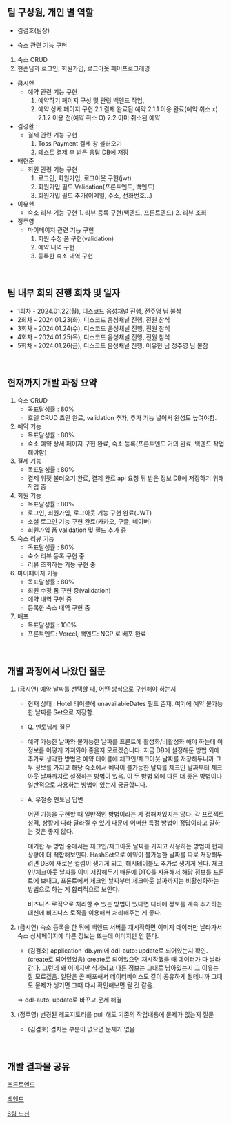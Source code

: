## 팀 구성원, 개인 별 역할

- 김겸호(팀장)
 * 숙소 관련 기능 구현
  1. 숙소 CRUD
  2. 현준님과 로그인, 회원가입, 로그아웃 페어프로그래밍 
- 금시연
  * 예약 관련 기능 구현
    1. 예약하기 페이지 구성 및 관련 백엔드 작업,
    2. 예약 상세 페이지 구현
       2.1 결제 완료된 예약
         2.1.1 이용 완료(예약 취소 x)
         2.1.2 이용 전(예약 취소 O)
       2.2 이미 취소된 예약
- 김경환 :
  * 결제 관련 기능 구현
     1) Toss Payment 결제 창 불러오기
     2) 테스트 결제 후 받은 응답 DB에 저장
- 배현준
  * 회원 관련 기능 구현
      1. 로그인, 회원가입, 로그아웃 구현(jwt)
      2. 회원가입 필드 Validation(프론트엔드, 백엔드)
      3. 회원가입 필드 추가(이메일, 주소, 전화번호...)
- 이유현
  * 숙소 리뷰 기능 구현
        1. 리뷰 등록 구현(백엔드, 프론트엔드)
        2. 리뷰 조회
- 정주영
  * 마이페이지 관련 기능 구현
      1. 회원 수정 폼 구현(validation)
      2. 예약 내역 구현
      3. 등록한 숙소 내역 구현
</br>

## 팀 내부 회의 진행 회차 및 일자

- 1회차 - 2024.01.22(월), 디스코드 음성채널 진행, 전주영 님 불참
- 2회차 - 2024.01.23(화), 디스코드 음성채널 진행, 전원 참석
- 3회차 - 2024.01.24(수), 디스코드 음성채널 진행, 전원 참석
- 4회차 - 2024.01.25(목), 디스코드 음성채널 진행, 전원 참석
- 5회차 - 2024.01.26(금), 디스코드 음성채널 진행, 이유현 님 정주영 님 불참

</br>

## 현재까지 개발 과정 요약

1. 숙소 CRUD
   - 목표달성률 : 80%
   - 호텔 CRUD 초안 완료, validation 추가, 추가 기능 넣어서 완성도 높여야함.
2. 예약 기능 
   - 목표달성률 : 80%
   - 숙소 예약 상세 페이지 구현 완료, 숙소 등록(프론트엔드 거의 완료, 백엔드 작업 해야함)
3. 결제 기능
   - 목표달성률 : 80%
   - 결제 위젯 불러오기 완료, 결제 완료 api 요청 뒤 받은 정보 DB에 저장하기 위해 작업 중
5. 회원 기능 
   - 목표달성률 : 80%
   - 로그인, 회원가입, 로그아웃 기능 구현 완료(JWT)
   - 소셜 로그인 기능 구현 완료(카카오, 구글, 네이버)
   - 회원가입 폼 validation 및 필드 추가 중
6. 숙소 리뷰 기능 
   - 목표달성률 : 80%
   - 숙소 리뷰 등록 구현 중
   - 리뷰 조회하는 기능 구현 중
7. 마이페이지 기능 
   - 목표달성률 : 80%
   - 회원 수정 폼 구현 중(validation)
   - 예약 내역 구현 중
   - 등록한 숙소 내역 구현 중
8. 배포
   - 목표달성률 : 100%
   - 프론트엔드: Vercel, 백엔드: NCP 로 배포 완료

</br>

## 개발 과정에서 나왔던 질문

1. (금시연) 예약 날짜를 선택할 때, 어떤 방식으로 구현해야 하는지
    - 현재 상태 : Hotel 테이블에 unavailableDates 필드 존재. 여기에 예약 불가능한 날짜를 Set으로 저장함.
    - Q. 멘토님께 질문
    - 
        예약 가능한 날짜와 불가능한 날짜를 프론트에 활성화/비활성화 해야 하는데 이 정보를 어떻게 가져와야 좋을지 모르겠습니다. 지금 DB에 설정해둔 방법 외에 추가로 생각한 방법은 예약 테이블에 체크인/체크아웃 날짜를 저장해두니까 그 두 정보를 가지고 해당 숙소에서 예약이 불가능한 날짜를 체크인 날짜부터 체크아웃 날짜까지로 설정하는 방법이 있음. 이 두 방법 외에 다른 더 좋은 방법이나 일반적으로 사용하는 방법이 있는지 궁금합니다.
        
    - A. 우철승 멘토님 답변
        
        어떤 기능을 구현할 때 일반적인 방법이라는 게 정해져있지는 않다. 각 프로젝트 성격, 상황에 따라 달라질 수 있기 때문에 어떠한 특정 방법이 정답이라고 말하는 것은 좋지 않다.
        
        얘기한 두 방법 중에서는 체크인/체크아웃 날짜를 가지고 사용하는 방법이 현재 상황에 더 적합해보인다. HashSet으로 예약이 불가능한 날짜를 따로 저장해두려면 DB에 새로운 컬럼이 생기게 되고, 해시테이블도 추가로 생기게 된다. 체크인/체크아웃 날짜를 이미 저장해두기 때문에 DTO를 사용해서 해당 정보를 프론트에 보내고, 프론트에서 체크인 날짜부터 체크아웃 날짜까지는 비활성화하는 방법으로 하는 게 합리적으로 보인다.
        
        비즈니스 로직으로 처리할 수 있는 방법이 있다면 디비에 정보를 계속 추가하는 대신에 비즈니스 로직을 이용해서 처리해주는 게 좋다.

2. (금시연) 숙소 등록을 한 뒤에 백엔드 서버를 재시작하면 이미지 데이터만 날라가서 숙소 상세페이지에 다른 정보는 뜨는데 이미지만 안 뜬다.
    - (김겸호) application-db.yml에 ddl-auto: update로 되어있는지 확인.(create로 되어있었음)
    create로 되어있으면 재시작했을 때 데이터가 다 날라간다. 그런데 왜 이미지만 삭제되고 다른 정보는 그대로 남아있는지 그 이유는 잘 모르겠음. 일단은 곧 배포해서 데이터베이스도 같이 공유하게 될테니까 그때도 문제가 생기면 그때 다시 확인해보면 될 것 같음.
    
    ⇒ ddl-auto: update로 바꾸고 문제 해결
    
3. (정주영) 변경된 레포지토리를 pull 해도 기존의 작업내용에 문제가 없는지 질문
    - (김겸호) 겹치는 부분이 없으면 문제가 없음

</br>

## 개발 결과물 공유

[프론트엔드](https://github.com/BES-HOTSIX/HOTSIX_FE)

[백엔드](https://github.com/BES-HOTSIX/HOTSIX_BE)

[6팀 노션](https://www.notion.so/6-6d76a8dca3b148a3ba72afe1a2ec23ea)
